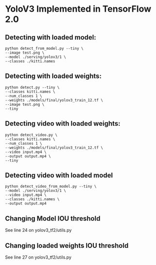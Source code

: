 # YoloV3 Implemented in TensorFlow 2.0

## Detecting with loaded model:

```
python detect_from_model.py --tiny \
--image test.png \
--model ./serving/yolov3/1 \
--classes ./kitti.names
```

## Detecting with loaded weights:

```
python detect.py --tiny \
--classes kitti.names \
--num_classes 1 \
--weights ./models/final/yolov3_train_12.tf \
--image test.png \
--tiny
```

## Detecting video with loaded weights:

```
python detect_video.py \
--classes kitti.names \
--num_classes 1 \
--weights ./models/final/yolov3_train_12.tf \
--video input.mp4 \
--output output.mp4 \
--tiny
```

## Detecting video with loaded model

```
python detect_video_from_model.py --tiny \
--model ./serving/yolov3/1 \
--video input.mp4 \
--classes ./kitti.names \
--output output.mp4
```

## Changing Model IOU threshold

See line 24 on yolov3_tf2/utils.py

## Changing loaded weights IOU threshold

See line 27 on yolov3_tf2/utils.py

